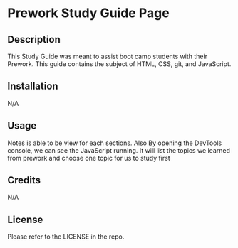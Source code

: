 # Prework Study Guide Page

## Description

This Study Guide was meant to assist boot camp students with their Prework. This guide contains the subject of HTML, CSS, git, and JavaScript.

## Installation

N/A

## Usage

Notes is able to be view for each sections. Also By opening the DevTools console, we can see the JavaScript running. It will list the topics we learned from prework and choose one topic for us to study first

## Credits

N/A


## License

Please refer to the LICENSE in the repo.
